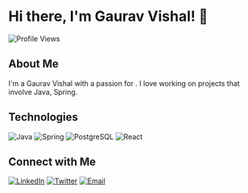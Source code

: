 # Hi there, I'm Gaurav Vishal! 👋

![Profile Views]()

## About Me

I'm a Gaurav Vishal with a passion for . I love working on projects that involve Java, Spring.

<!--

- 🔭 I’m currently working on [Current Project]
- 🌱 I’m currently learning [New Skill/Technology]
- 👯 I’m looking to collaborate on [Project/Technology]
- 💬 Ask me about [Topic]
- 📫 How to reach me: [Email or other contact methods]
- 😄 Pronouns: [Your Pronouns]
- ⚡ Fun fact: [Interesting Fact About You]
-->
## Technologies

![Java](https://img.shields.io/badge/Java-ED8B00?style=for-the-badge&logo=java&logoColor=white)
![Spring](https://img.shields.io/badge/Spring-6DB33F?style=for-the-badge&logo=spring&logoColor=white)
![PostgreSQL](https://img.shields.io/badge/PostgreSQL-316192?style=for-the-badge&logo=postgresql&logoColor=white)
![React](https://img.shields.io/badge/React-20232A?style=for-the-badge&logo=react&logoColor=61DAFB)

<!--
## Projects

### [Project Name](https://github.com/yourusername/project-repo)
[![ReadMe Card](https://github-readme-stats.vercel.app/api/pin/?username=yourusername&repo=project-repo)]()

### [Another Project](https://github.com/yourusername/another-project-repo)
[![ReadMe Card](https://github-readme-stats.vercel.app/api/pin/?username=yourusername&repo=another-project-repo)](https://github.com/yourusername/another-project-repo)


## GitHub Stats

![Your GitHub stats](https://github-readme-stats.vercel.app/api?username=yourusername&show_icons=true&theme=radical)
![Top Langs](https://github-readme-stats.vercel.app/api/top-langs/?username=yourusername&layout=compact)
-->
## Connect with Me

[![LinkedIn](https://img.shields.io/badge/LinkedIn-0077B5?style=for-the-badge&logo=linkedin&logoColor=white)](https://linkedin.com/in/gauravvishal-gv)
[![Twitter](https://img.shields.io/badge/Twitter-1DA1F2?style=for-the-badge&logo=twitter&logoColor=white)](https://twitter.com/gauravvishal9)
[![Email](https://img.shields.io/badge/Email-D14836?style=for-the-badge&logo=gmail&logoColor=white)]()
